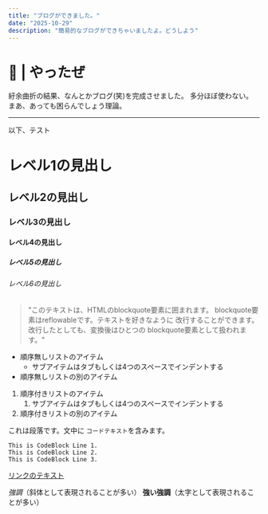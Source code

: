 ```yaml
---
title: "ブログができました。"
date: "2025-10-29"
description: "簡易的なブログができちゃいましたよ。どうしよう"
---
```

# 🎉 | やったぜ

紆余曲折の結果、なんとかブログ(笑)を完成させました。
多分ほぼ使わない。
まあ、あっても困らんでしょう理論。

---

以下、テスト

# レベル1の見出し

## レベル2の見出し

### レベル3の見出し

#### レベル4の見出し

##### レベル5の見出し

###### レベル6の見出し

> "このテキストは、HTMLのblockquote要素に囲まれます。
> blockquote要素はreflowableです。テキストを好きなように
> 改行することができます。改行したとしても、変換後はひとつの
> blockquote要素として扱われます。"

* 順序無しリストのアイテム
  * サブアイテムはタブもしくは4つのスペースでインデントする
* 順序無しリストの別のアイテム

1. 順序付きリストのアイテム
   1. サブアイテムはタブもしくは4つのスペースでインデントする
2. 順序付きリストの別のアイテム

これは段落です。文中に `コードテキスト`を含みます。

```text
This is CodeBlock Line 1.
This is CodeBlock Line 2.
This is CodeBlock Line 3.
```

[リンクのテキスト](リンクのアドレス "リンクのタイトル")

*強調*（斜体として表現されることが多い）
**強い強調**（太字として表現されることが多い）
